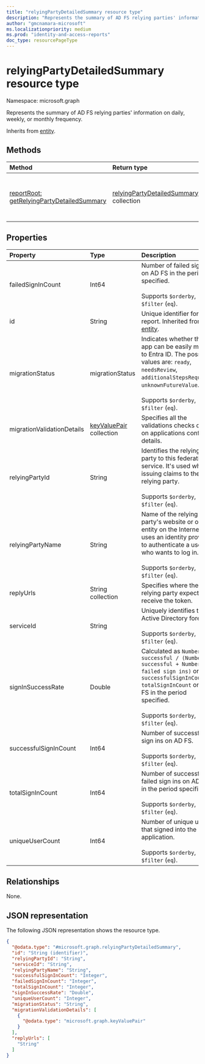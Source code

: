 ```yaml
---
title: "relyingPartyDetailedSummary resource type"
description: "Represents the summary of AD FS relying parties' information on daily, weekly, or monthly frequency."
author: "gmcnamara-microsoft"
ms.localizationpriority: medium
ms.prod: "identity-and-access-reports"
doc_type: resourcePageType
---
```


# relyingPartyDetailedSummary resource type

Namespace: microsoft.graph

Represents the summary of AD FS relying parties' information on daily, weekly, or monthly frequency.


Inherits from [entity](../resources/entity.md).

## Methods
|Method|Return type|Description|
|:---|:---|:---|
|[reportRoot: getRelyingPartyDetailedSummary](../api/reportroot-getrelyingpartydetailedsummary.md)|  [relyingPartyDetailedSummary](../resources/relyingpartydetailedsummary.md) collection|Get a summary of AD FS relying parties information.|

## Properties

|Property|Type|Description|
|:---|:---|:---|
|failedSignInCount|Int64|Number of failed sign ins on AD FS in the period specified.<br/><br/> Supports `$orderby`, `$filter` (`eq`).|
|id|String|Unique identifier for the report. Inherited from [entity](../resources/entity.md).|
|migrationStatus|migrationStatus|Indicates whether the app can be easily moved to Entra ID. The possible values are: `ready`, `needsReview`, `additionalStepsRequired`, `unknownFutureValue`.<br/><br/> Supports `$orderby`, `$filter` (`eq`).|
|migrationValidationDetails|[keyValuePair](../resources/keyvaluepair.md) collection|Specifies all the validations checks done on applications config details.|
|relyingPartyId|String|Identifies the relying party to this federation service. It's used when issuing claims to the relying party.<br/><br/> Supports `$orderby`, `$filter` (`eq`).|
|relyingPartyName|String|Name of the relying party's website or other entity on the Internet that uses an identity provider to authenticate a user who wants to log in.<br/><br/> Supports `$orderby`, `$filter` (`eq`).|
|replyUrls|String collection|Specifies where the relying party expects to receive the token.|
|serviceId|String|Uniquely identifies the Active Directory forest.<br/><br/> Supports `$orderby`, `$filter` (`eq`).|
|signInSuccessRate|Double|Calculated as `Number of successful / (Number of successful + Number of failed sign ins)` or `successfulSignInCount / totalSignInCount` on AD FS in the period specified.<br/><br/> Supports `$orderby`, `$filter` (`eq`).|
|successfulSignInCount|Int64|Number of successful sign ins on AD FS.<br/><br/> Supports `$orderby`, `$filter` (`eq`).|
|totalSignInCount|Int64|Number of successful + failed sign ins on AD FS in the period specified.<br/><br/> Supports `$orderby`, `$filter` (`eq`).|
|uniqueUserCount|Int64|Number of unique users that signed into the application.<br/><br/> Supports `$orderby`, `$filter` (`eq`).|


## Relationships
None.

## JSON representation
The following JSON representation shows the resource type.
<!-- {
  "blockType": "resource",
  "keyProperty": "id",
  "@odata.type": "microsoft.graph.relyingPartyDetailedSummary",
  "baseType": "microsoft.graph.entity",
  "openType": false
}
-->
``` json
{
  "@odata.type": "#microsoft.graph.relyingPartyDetailedSummary",
  "id": "String (identifier)",
  "relyingPartyId": "String",
  "serviceId": "String",
  "relyingPartyName": "String",
  "successfulSignInCount": "Integer",
  "failedSignInCount": "Integer",
  "totalSignInCount": "Integer",
  "signInSuccessRate": "Double",
  "uniqueUserCount": "Integer",
  "migrationStatus": "String",
  "migrationValidationDetails": [
    {
      "@odata.type": "microsoft.graph.keyValuePair"
    }
  ],
  "replyUrls": [
    "String"
  ]
}
```

